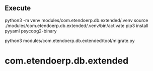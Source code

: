 ## Execute
python3 -m venv modules/com.etendoerp.db.extended/.venv
source ./modules/com.etendoerp.db.extended/.venv/bin/activate
pip3 install pyyaml psycopg2-binary

python3 modules/com.etendoerp.db.extended/tool/migrate.py 

# com.etendoerp.db.extended
